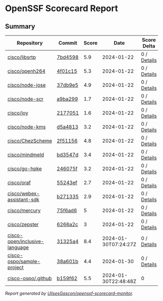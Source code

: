 # OpenSSF Scorecard Report

## Summary

| Repository | Commit | Score | Date | Score Delta | Report | StepSecurity |
| -- | -- | -- | -- | -- | -- | -- |
| [cisco/libsrtp](https://github.com/cisco/libsrtp) | [7bd4598](https://github.com/cisco/libsrtp/commit/7bd459813309963ede2a6afacbf61a853b9208a6) | 5.9 | 2024-01-22 | 0 / [Details](https://kooltheba.github.io/openssf-scorecard-api-visualizer/#/projects/github.com/cisco/libsrtp/compare/1742c3d98674a225b5fd9cb6b3441040f3dea2a4/7bd459813309963ede2a6afacbf61a853b9208a6) | [View](https://kooltheba.github.io/openssf-scorecard-api-visualizer/#/projects/github.com/cisco/libsrtp/commit/7bd459813309963ede2a6afacbf61a853b9208a6) | [Fix it](https://app.stepsecurity.io/securerepo?repo=cisco/libsrtp) |
| [cisco/openh264](https://github.com/cisco/openh264) | [4f01c15](https://github.com/cisco/openh264/commit/4f01c15b2199daf16924caa53f77a52e8b559260) | 5.3 | 2024-01-22 | 0 / [Details](https://kooltheba.github.io/openssf-scorecard-api-visualizer/#/projects/github.com/cisco/openh264/compare/4f01c15b2199daf16924caa53f77a52e8b559260/4f01c15b2199daf16924caa53f77a52e8b559260) | [View](https://kooltheba.github.io/openssf-scorecard-api-visualizer/#/projects/github.com/cisco/openh264/commit/4f01c15b2199daf16924caa53f77a52e8b559260) | [Fix it](https://app.stepsecurity.io/securerepo?repo=cisco/openh264) |
| [cisco/node-jose](https://github.com/cisco/node-jose) | [37db9e5](https://github.com/cisco/node-jose/commit/37db9e5371dc9a0557767a6a0190e2b0ab5cf3b6) | 4.9 | 2024-01-22 | 0 / [Details](https://kooltheba.github.io/openssf-scorecard-api-visualizer/#/projects/github.com/cisco/node-jose/compare/37db9e5371dc9a0557767a6a0190e2b0ab5cf3b6/37db9e5371dc9a0557767a6a0190e2b0ab5cf3b6) | [View](https://kooltheba.github.io/openssf-scorecard-api-visualizer/#/projects/github.com/cisco/node-jose/commit/37db9e5371dc9a0557767a6a0190e2b0ab5cf3b6) | [Fix it](https://app.stepsecurity.io/securerepo?repo=cisco/node-jose) |
| [cisco/node-scr](https://github.com/cisco/node-scr) | [a9ba299](https://github.com/cisco/node-scr/commit/a9ba29969e96fc686467534979fd5df3501e1b15) | 1.7 | 2024-01-22 | 0 / [Details](https://kooltheba.github.io/openssf-scorecard-api-visualizer/#/projects/github.com/cisco/node-scr/compare/a9ba29969e96fc686467534979fd5df3501e1b15/a9ba29969e96fc686467534979fd5df3501e1b15) | [View](https://kooltheba.github.io/openssf-scorecard-api-visualizer/#/projects/github.com/cisco/node-scr/commit/a9ba29969e96fc686467534979fd5df3501e1b15) | [Fix it](https://app.stepsecurity.io/securerepo?repo=cisco/node-scr) |
| [cisco/joy](https://github.com/cisco/joy) | [2177051](https://github.com/cisco/joy/commit/21770513e27ad10cde7c1ab7c1e6f024c8668119) | 1.6 | 2024-01-22 | 0 / [Details](https://kooltheba.github.io/openssf-scorecard-api-visualizer/#/projects/github.com/cisco/joy/compare/21770513e27ad10cde7c1ab7c1e6f024c8668119/21770513e27ad10cde7c1ab7c1e6f024c8668119) | [View](https://kooltheba.github.io/openssf-scorecard-api-visualizer/#/projects/github.com/cisco/joy/commit/21770513e27ad10cde7c1ab7c1e6f024c8668119) | [Fix it](https://app.stepsecurity.io/securerepo?repo=cisco/joy) |
| [cisco/node-kms](https://github.com/cisco/node-kms) | [d5a4813](https://github.com/cisco/node-kms/commit/d5a4813525fb2c4ccd8e1c4e694abd01853d0fdd) | 3.2 | 2024-01-22 | 0 / [Details](https://kooltheba.github.io/openssf-scorecard-api-visualizer/#/projects/github.com/cisco/node-kms/compare/d5a4813525fb2c4ccd8e1c4e694abd01853d0fdd/d5a4813525fb2c4ccd8e1c4e694abd01853d0fdd) | [View](https://kooltheba.github.io/openssf-scorecard-api-visualizer/#/projects/github.com/cisco/node-kms/commit/d5a4813525fb2c4ccd8e1c4e694abd01853d0fdd) | [Fix it](https://app.stepsecurity.io/securerepo?repo=cisco/node-kms) |
| [cisco/ChezScheme](https://github.com/cisco/ChezScheme) | [2f51156](https://github.com/cisco/ChezScheme/commit/2f51156bb1fcaa03cfc3da0a9230ade4c3dfe25b) | 4.8 | 2024-01-22 | 0 / [Details](https://kooltheba.github.io/openssf-scorecard-api-visualizer/#/projects/github.com/cisco/ChezScheme/compare/33db0375d06021be3d80d10e6eabfaeb6247a6e4/2f51156bb1fcaa03cfc3da0a9230ade4c3dfe25b) | [View](https://kooltheba.github.io/openssf-scorecard-api-visualizer/#/projects/github.com/cisco/ChezScheme/commit/2f51156bb1fcaa03cfc3da0a9230ade4c3dfe25b) | [Fix it](https://app.stepsecurity.io/securerepo?repo=cisco/ChezScheme) |
| [cisco/mindmeld](https://github.com/cisco/mindmeld) | [bd3547d](https://github.com/cisco/mindmeld/commit/bd3547d5c1bd092dbd4a64a90528dfc2e2b3844a) | 3.4 | 2024-01-22 | 0 / [Details](https://kooltheba.github.io/openssf-scorecard-api-visualizer/#/projects/github.com/cisco/mindmeld/compare/bd3547d5c1bd092dbd4a64a90528dfc2e2b3844a/bd3547d5c1bd092dbd4a64a90528dfc2e2b3844a) | [View](https://kooltheba.github.io/openssf-scorecard-api-visualizer/#/projects/github.com/cisco/mindmeld/commit/bd3547d5c1bd092dbd4a64a90528dfc2e2b3844a) | [Fix it](https://app.stepsecurity.io/securerepo?repo=cisco/mindmeld) |
| [cisco/go-hpke](https://github.com/cisco/go-hpke) | [246075f](https://github.com/cisco/go-hpke/commit/246075f836094272b605d1ecd630cb63b6ba5596) | 3.2 | 2024-01-22 | 0 / [Details](https://kooltheba.github.io/openssf-scorecard-api-visualizer/#/projects/github.com/cisco/go-hpke/compare/246075f836094272b605d1ecd630cb63b6ba5596/246075f836094272b605d1ecd630cb63b6ba5596) | [View](https://kooltheba.github.io/openssf-scorecard-api-visualizer/#/projects/github.com/cisco/go-hpke/commit/246075f836094272b605d1ecd630cb63b6ba5596) | [Fix it](https://app.stepsecurity.io/securerepo?repo=cisco/go-hpke) |
| [cisco/oraf](https://github.com/cisco/oraf) | [55243ef](https://github.com/cisco/oraf/commit/55243ef78d87c5c9b010be37e8e01eef6a68953a) | 2.7 | 2024-01-22 | 0 / [Details](https://kooltheba.github.io/openssf-scorecard-api-visualizer/#/projects/github.com/cisco/oraf/compare/55243ef78d87c5c9b010be37e8e01eef6a68953a/55243ef78d87c5c9b010be37e8e01eef6a68953a) | [View](https://kooltheba.github.io/openssf-scorecard-api-visualizer/#/projects/github.com/cisco/oraf/commit/55243ef78d87c5c9b010be37e8e01eef6a68953a) | [Fix it](https://app.stepsecurity.io/securerepo?repo=cisco/oraf) |
| [cisco/webex-assistant-sdk](https://github.com/cisco/webex-assistant-sdk) | [b271335](https://github.com/cisco/webex-assistant-sdk/commit/b271335e3dab9802281306e8eda5782b6d27a762) | 2.9 | 2024-01-22 | 0 / [Details](https://kooltheba.github.io/openssf-scorecard-api-visualizer/#/projects/github.com/cisco/webex-assistant-sdk/compare/b271335e3dab9802281306e8eda5782b6d27a762/b271335e3dab9802281306e8eda5782b6d27a762) | [View](https://kooltheba.github.io/openssf-scorecard-api-visualizer/#/projects/github.com/cisco/webex-assistant-sdk/commit/b271335e3dab9802281306e8eda5782b6d27a762) | [Fix it](https://app.stepsecurity.io/securerepo?repo=cisco/webex-assistant-sdk) |
| [cisco/mercury](https://github.com/cisco/mercury) | [75f6ad6](https://github.com/cisco/mercury/commit/75f6ad629ae7e669f7b0350c4111b2dc121cc204) | 5 | 2024-01-22 | 0 / [Details](https://kooltheba.github.io/openssf-scorecard-api-visualizer/#/projects/github.com/cisco/mercury/compare/75f6ad629ae7e669f7b0350c4111b2dc121cc204/75f6ad629ae7e669f7b0350c4111b2dc121cc204) | [View](https://kooltheba.github.io/openssf-scorecard-api-visualizer/#/projects/github.com/cisco/mercury/commit/75f6ad629ae7e669f7b0350c4111b2dc121cc204) | [Fix it](https://app.stepsecurity.io/securerepo?repo=cisco/mercury) |
| [cisco/zepster](https://github.com/cisco/zepster) | [6266a2c](https://github.com/cisco/zepster/commit/6266a2c91edbcccfc877d4b93e2ac94833d6f377) | 3 | 2024-01-22 | 0 / [Details](https://kooltheba.github.io/openssf-scorecard-api-visualizer/#/projects/github.com/cisco/zepster/compare/6266a2c91edbcccfc877d4b93e2ac94833d6f377/6266a2c91edbcccfc877d4b93e2ac94833d6f377) | [View](https://kooltheba.github.io/openssf-scorecard-api-visualizer/#/projects/github.com/cisco/zepster/commit/6266a2c91edbcccfc877d4b93e2ac94833d6f377) | [Fix it](https://app.stepsecurity.io/securerepo?repo=cisco/zepster) |
| [cisco-open/inclusive-language](https://github.com/cisco-open/inclusive-language) | [31325a4](https://github.com/cisco-open/inclusive-language/commit/31325a4c20aa57978b6c455cfc7267bdd5c6366e) | 8.4 | 2024-01-30T07:24:27Z | 0 / [Details](https://kooltheba.github.io/openssf-scorecard-api-visualizer/#/projects/github.com/cisco-open/inclusive-language/compare/31325a4c20aa57978b6c455cfc7267bdd5c6366e/31325a4c20aa57978b6c455cfc7267bdd5c6366e) | [View](https://kooltheba.github.io/openssf-scorecard-api-visualizer/#/projects/github.com/cisco-open/inclusive-language/commit/31325a4c20aa57978b6c455cfc7267bdd5c6366e) | [Fix it](https://app.stepsecurity.io/securerepo?repo=cisco-open/inclusive-language) |
| [cisco-ospo/sample-project](https://github.com/cisco-ospo/sample-project) | [38a601b](https://github.com/cisco-ospo/sample-project/commit/38a601b7ed6b722bfbce14506cace5b43c5c04f5) | 4.4 | 2024-01-30 | 0 / [Details](https://kooltheba.github.io/openssf-scorecard-api-visualizer/#/projects/github.com/cisco-ospo/sample-project/compare/38a601b7ed6b722bfbce14506cace5b43c5c04f5/38a601b7ed6b722bfbce14506cace5b43c5c04f5) | [View](https://kooltheba.github.io/openssf-scorecard-api-visualizer/#/projects/github.com/cisco-ospo/sample-project/commit/38a601b7ed6b722bfbce14506cace5b43c5c04f5) | [Fix it](https://app.stepsecurity.io/securerepo?repo=cisco-ospo/sample-project) |
| [cisco-ospo/.github](https://github.com/cisco-ospo/.github) | [b159f62](https://github.com/cisco-ospo/.github/commit/b159f62c71e61dc3cf819828ddb4499a6f5bae2a) | 5.5 | 2024-01-30T22:48:48Z | 0 | [View](https://kooltheba.github.io/openssf-scorecard-api-visualizer/#/projects/github.com/cisco-ospo/.github/commit/b159f62c71e61dc3cf819828ddb4499a6f5bae2a) | [Fix it](https://app.stepsecurity.io/securerepo?repo=cisco-ospo/.github) |

_Report generated by [UlisesGascon/openssf-scorecard-monitor](https://github.com/UlisesGascon/openssf-scorecard-monitor)._